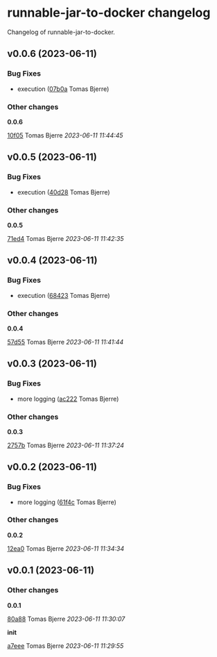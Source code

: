 # runnable-jar-to-docker changelog

Changelog of runnable-jar-to-docker.

## v0.0.6 (2023-06-11)

### Bug Fixes

-  execution ([07b0a](https://github.com/tomasbjerre/runnable-jar-to-docker/commit/07b0a8ce44f6296) Tomas Bjerre)  

### Other changes

**0.0.6**


[10f05](https://github.com/tomasbjerre/runnable-jar-to-docker/commit/10f058517e4acdd) Tomas Bjerre *2023-06-11 11:44:45*


## v0.0.5 (2023-06-11)

### Bug Fixes

-  execution ([40d28](https://github.com/tomasbjerre/runnable-jar-to-docker/commit/40d282167b1c71b) Tomas Bjerre)  

### Other changes

**0.0.5**


[71ed4](https://github.com/tomasbjerre/runnable-jar-to-docker/commit/71ed42a46d37d84) Tomas Bjerre *2023-06-11 11:42:35*


## v0.0.4 (2023-06-11)

### Bug Fixes

-  execution ([68423](https://github.com/tomasbjerre/runnable-jar-to-docker/commit/68423b5b9b8988d) Tomas Bjerre)  

### Other changes

**0.0.4**


[57d55](https://github.com/tomasbjerre/runnable-jar-to-docker/commit/57d551a0c830a0f) Tomas Bjerre *2023-06-11 11:41:44*


## v0.0.3 (2023-06-11)

### Bug Fixes

-  more logging ([ac222](https://github.com/tomasbjerre/runnable-jar-to-docker/commit/ac2222daa1ea4ea) Tomas Bjerre)  

### Other changes

**0.0.3**


[2757b](https://github.com/tomasbjerre/runnable-jar-to-docker/commit/2757b38dff5fb49) Tomas Bjerre *2023-06-11 11:37:24*


## v0.0.2 (2023-06-11)

### Bug Fixes

-  more logging ([61f4c](https://github.com/tomasbjerre/runnable-jar-to-docker/commit/61f4c78287db6db) Tomas Bjerre)  

### Other changes

**0.0.2**


[12ea0](https://github.com/tomasbjerre/runnable-jar-to-docker/commit/12ea002609448aa) Tomas Bjerre *2023-06-11 11:34:34*


## v0.0.1 (2023-06-11)

### Other changes

**0.0.1**


[80a88](https://github.com/tomasbjerre/runnable-jar-to-docker/commit/80a88315fc8daaf) Tomas Bjerre *2023-06-11 11:30:07*

**init**


[a7eee](https://github.com/tomasbjerre/runnable-jar-to-docker/commit/a7eee9f23649a7e) Tomas Bjerre *2023-06-11 11:29:55*


